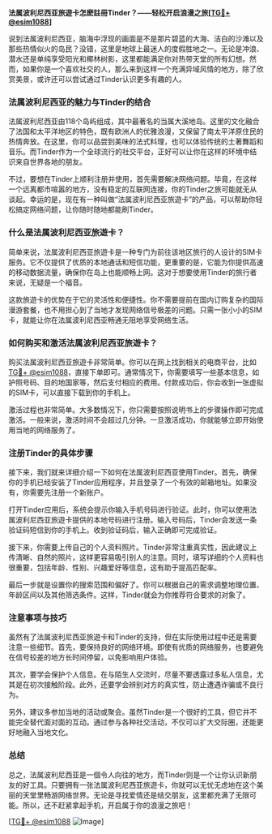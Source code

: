 **法属波利尼西亚旅遊卡怎麽註冊Tinder？——轻松开启浪漫之旅[[TG💪+ @esim1088](https://t.me/s/esim1088)]**

说到法属波利尼西亚，脑海中浮现的画面是不是那片碧蓝的大海、洁白的沙滩以及那些热情似火的岛民？没错，这里是地球上最迷人的度假胜地之一。无论是冲浪、潜水还是单纯享受阳光和椰林树影，这里都能满足你对热带天堂的所有幻想。然而，如果你是一个喜欢社交的人，那么来到这样一个充满异域风情的地方，除了欣赏美景，或许还可以尝试通过Tinder认识更多有趣的人。

### **法属波利尼西亚的魅力与Tinder的结合**

法属波利尼西亚由118个岛屿组成，其中最著名的当属大溪地岛。这里的文化融合了法国和太平洋地区的特色，既有欧洲人的优雅浪漫，又保留了南太平洋原住民的热情奔放。在这里，你可以品尝到美味的法式料理，也可以体验传统的土著舞蹈和音乐。而Tinder作为一个全球流行的社交平台，正好可以让你在这样的环境中结识来自世界各地的朋友。

不过，要想在Tinder上顺利注册并使用，首先需要解决网络问题。毕竟，在这样一个远离都市喧嚣的地方，没有稳定的互联网连接，你的Tinder之旅可能就无从谈起。幸运的是，现在有一种叫做“法属波利尼西亚旅遊卡”的产品，可以帮助你轻松搞定网络问题，让你随时随地都能刷Tinder。

### **什么是法属波利尼西亚旅遊卡？**

简单来说，法属波利尼西亚旅遊卡是一种专门为前往该地区旅行的人设计的SIM卡服务。它不仅提供了优质的本地通话和短信功能，更重要的是，它能为你提供高速的移动数据流量，确保你在岛上也能顺畅上网。这对于想要使用Tinder的旅行者来说，无疑是一个福音。

这款旅遊卡的优势在于它的灵活性和便捷性。你不需要提前在国内订购复杂的国际漫游套餐，也不用担心到了当地才发现网络信号极差的问题。只需一张小小的SIM卡，就能让你在法属波利尼西亚畅通无阻地享受网络生活。

### **如何购买和激活法属波利尼西亚旅遊卡？**

购买法属波利尼西亚旅遊卡非常简单。你可以在网上找到相关的电商平台，比如[TG💪+ @esim1088](https://t.me/s/esim1088)，直接下单即可。通常情况下，你需要填写一些基本信息，如护照号码、目的地国家等，然后支付相应的费用。付款成功后，你会收到一张虚拟的SIM卡，可以直接下载到你的手机上。

激活过程也非常简单。大多数情况下，你只需要按照说明书上的步骤操作即可完成激活。一般来说，激活时间不会超过几分钟。一旦激活成功，你就能够立即开始使用当地的网络服务了。

### **注册Tinder的具体步骤**

接下来，我们就来详细介绍一下如何在法属波利尼西亚使用Tinder。首先，确保你的手机已经安装了Tinder应用程序，并且登录了一个有效的邮箱地址。如果没有，你需要先注册一个新账户。

打开Tinder应用后，系统会提示你输入手机号码进行验证。此时，你可以使用法属波利尼西亚旅遊卡提供的本地号码进行注册。输入号码后，Tinder会发送一条验证码短信到你的手机上。收到验证码后，输入正确即可完成验证。

接下来，你需要上传自己的个人资料照片。Tinder非常注重真实性，因此建议上传清晰、自然的照片，这样更容易吸引别人的注意。同时，填写详细的个人资料也很重要，包括年龄、性别、兴趣爱好等信息，这有助于提高匹配率。

最后一步就是设置你的搜索范围和偏好了。你可以根据自己的需求调整地理位置、年龄区间以及其他筛选条件。这样，Tinder就会为你推荐符合要求的对象了。

### **注意事项与技巧**

虽然有了法属波利尼西亚旅遊卡和Tinder的支持，但在实际使用过程中还是需要注意一些细节。首先，要保持良好的网络环境。即使有优质的网络服务，也要避免在信号较差的地方长时间停留，以免影响用户体验。

其次，要学会保护个人信息。在与陌生人交流时，尽量不要透露过多私人信息，尤其是在初次接触阶段。此外，还要学会辨别对方的真实性，防止遭遇诈骗或不良行为。

另外，建议多参加当地的活动或聚会。虽然Tinder是一个很好的工具，但它并不能完全替代面对面的互动。通过参与各种社交活动，不仅可以扩大交际圈，还能更好地融入当地文化。

### **总结**

总之，法属波利尼西亚是一個令人向往的地方，而Tinder则是一个让你认识新朋友的好工具。只要拥有一张法属波利尼西亚旅遊卡，你就可以无忧无虑地在这个美丽的天堂里畅游网络世界。无论是寻找爱情还是结交朋友，这里都充满了无限可能。所以，还不赶紧拿起手机，开启属于你的浪漫之旅吧！

[[TG💪+ @esim1088](https://t.me/s/esim1088) ![Image](https://i.postimg.cc/4NQfJmqS/Snipaste-2025-05-13-00-14-12.png)]
